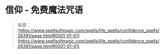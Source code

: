 <!--yml

category: 未分类

date: 2024-06-12 19:14:18

-->

# 信仰 - 免费魔法咒语

> 来源：[https://www.spellsofmagic.com/spells/life_spells/confidence_spells/26391/page.html#0001-01-01](https://www.spellsofmagic.com/spells/life_spells/confidence_spells/26391/page.html#0001-01-01)
